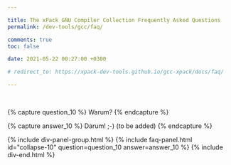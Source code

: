 ```yaml
---

title: The xPack GNU Compiler Collection Frequently Asked Questions
permalink: /dev-tools/gcc/faq/

comments: true
toc: false

date: 2021-05-22 00:27:00 +0300

# redirect_to: https://xpack-dev-tools.github.io/gcc-xpack/docs/faq/

---
```


<br/>

{% capture question_10 %}
Warum?
{% endcapture %}

{% capture answer_10 %}
Darum! ;-) (to be added)
{% endcapture %}

{% include div-panel-group.html %}
{% include faq-panel.html id="collapse-10" question=question_10 answer=answer_10 %}
{% include div-end.html %}
